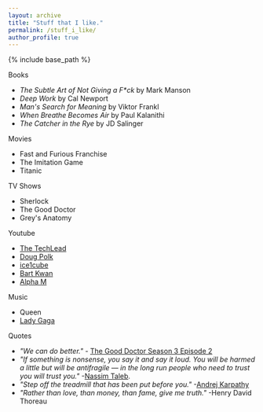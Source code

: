 ```yaml
---
layout: archive
title: "Stuff that I like."
permalink: /stuff_i_like/
author_profile: true
---
```


{% include base_path %}

Books
* *The Subtle Art of Not Giving a F\*ck* by Mark Manson
* *Deep Work* by Cal Newport
* *Man's Search for Meaning* by Viktor Frankl
* *When Breathe Becomes Air* by Paul Kalanithi
* *The Catcher in the Rye* by JD Salinger

Movies
* Fast and Furious Franchise
* The Imitation Game
* Titanic

TV Shows
* Sherlock
* The Good Doctor
* Grey's Anatomy

Youtube
* [The TechLead](https://www.youtube.com/watch?v=fssFXlNk6vw&t=468s)
* [Doug Polk](https://www.youtube.com/channel/UCyI7FNTudkyALBh9N7hwI9Q)
* [ice1cube](https://www.youtube.com/user/ice1cubed)
* [Bart Kwan](https://www.youtube.com/user/bartkwan)
* [Alpha M](https://www.youtube.com/user/AlphaMconsulting)

Music
* Queen
* [Lady Gaga](https://www.youtube.com/watch?v=etjiqgU0_lI)

Quotes
* *"We can do better."* - [The Good Doctor Season 3 Episode 2](https://tvmoviefix.com/the-good-doctor-season-3-episode-2-debts-recap-review-spoilers/)
* *"If something is nonsense, you say it and say it loud. You will be harmed a little but will be antifragile — in the long run people who need to trust you will trust you."* -[Nassim Taleb](https://medium.com/@nntaleb/commencement-address-american-university-in-beirut-2016-a5c6d57984b).
* *"Step off the treadmill that has been put before you."* -[Andrej Karpathy](http://karpathy.github.io/2016/09/07/phd/)
* *"Rather than love, than money, than fame, give me truth."* -Henry David Thoreau

